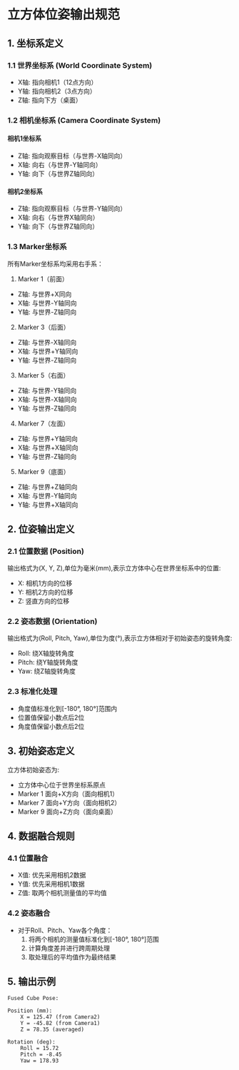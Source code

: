 # 立方体位姿输出规范

## 1. 坐标系定义

### 1.1 世界坐标系 (World Coordinate System)
- X轴: 指向相机1（12点方向）
- Y轴: 指向相机2（3点方向） 
- Z轴: 指向下方（桌面）

### 1.2 相机坐标系 (Camera Coordinate System)

#### 相机1坐标系
- Z轴: 指向观察目标（与世界-X轴同向）
- X轴: 向右（与世界-Y轴同向）
- Y轴: 向下（与世界Z轴同向）

#### 相机2坐标系
- Z轴: 指向观察目标（与世界-Y轴同向）
- X轴: 向右（与世界X轴同向）
- Y轴: 向下（与世界Z轴同向）

### 1.3 Marker坐标系
所有Marker坐标系均采用右手系：

1. Marker 1（前面）
- Z轴: 与世界+X同向
- X轴: 与世界-Y轴同向
- Y轴: 与世界-Z轴同向

2. Marker 3（后面）
- Z轴: 与世界-X轴同向
- X轴: 与世界+Y轴同向
- Y轴: 与世界-Z轴同向

3. Marker 5（右面）
- Z轴: 与世界-Y轴同向
- X轴: 与世界-X轴同向
- Y轴: 与世界-Z轴同向

4. Marker 7（左面）
- Z轴: 与世界+Y轴同向
- X轴: 与世界+X轴同向
- Y轴: 与世界-Z轴同向

5. Marker 9（底面）
- Z轴: 与世界+Z轴同向
- X轴: 与世界-Y轴同向
- Y轴: 与世界+X轴同向

## 2. 位姿输出定义

### 2.1 位置数据 (Position)
输出格式为(X, Y, Z),单位为毫米(mm),表示立方体中心在世界坐标系中的位置:

- X: 相机1方向的位移
- Y: 相机2方向的位移  
- Z: 竖直方向的位移

### 2.2 姿态数据 (Orientation)
输出格式为(Roll, Pitch, Yaw),单位为度(°),表示立方体相对于初始姿态的旋转角度:

- Roll: 绕X轴旋转角度
- Pitch: 绕Y轴旋转角度
- Yaw: 绕Z轴旋转角度

### 2.3 标准化处理
- 角度值标准化到[-180°, 180°]范围内
- 位置值保留小数点后2位
- 角度值保留小数点后2位

## 3. 初始姿态定义

立方体初始姿态为:
- 立方体中心位于世界坐标系原点
- Marker 1 面向+X方向（面向相机1）
- Marker 7 面向+Y方向（面向相机2）
- Marker 9 面向+Z方向（面向桌面）

## 4. 数据融合规则

### 4.1 位置融合
- X值: 优先采用相机2数据
- Y值: 优先采用相机1数据
- Z值: 取两个相机测量值的平均值

### 4.2 姿态融合
- 对于Roll、Pitch、Yaw各个角度：
  1. 将两个相机的测量值标准化到[-180°, 180°]范围
  2. 计算角度差并进行跨周期处理
  3. 取处理后的平均值作为最终结果

## 5. 输出示例

```plaintext
Fused Cube Pose:

Position (mm):
    X = 125.47 (from Camera2)
    Y = -45.82 (from Camera1)
    Z = 78.35 (averaged)

Rotation (deg):
    Roll = 15.72
    Pitch = -8.45
    Yaw = 178.93
```
